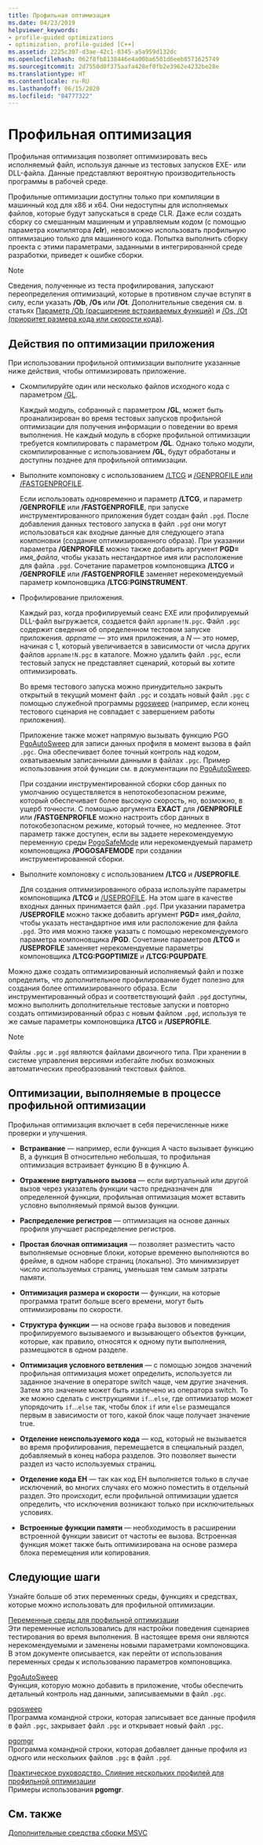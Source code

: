 ```yaml
---
title: Профильная оптимизация
ms.date: 04/23/2019
helpviewer_keywords:
- profile-guided optimizations
- optimization, profile-guided [C++]
ms.assetid: 2225c307-d3ae-42c1-8345-a5a959d132dc
ms.openlocfilehash: 062f8fb8138446e4a00ba6501d6eeb8571625749
ms.sourcegitcommit: 2d7550d0f375aafa428ef0fb2e3962e4232be28e
ms.translationtype: HT
ms.contentlocale: ru-RU
ms.lasthandoff: 06/15/2020
ms.locfileid: "84777322"
---
```

# <a name="profile-guided-optimizations"></a>Профильная оптимизация

Профильная оптимизация позволяет оптимизировать весь исполняемый файл, используя данные из тестовых запусков EXE- или DLL-файла. Данные представляют вероятную производительность программы в рабочей среде.

Профильные оптимизации доступны только при компиляции в машинный код для x86 и x64. Они недоступны для исполняемых файлов, которые будут запускаться в среде CLR. Даже если создать сборку со смешанным машинным и управляемым кодом (с помощью параметра компилятора **/clr**), невозможно использовать профильную оптимизацию только для машинного кода. Попытка выполнить сборку проекта с этими параметрами, заданными в интегрированной среде разработки, приведет к ошибке сборки.

> [!NOTE]
> Сведения, полученные из теста профилирования, запускают переопределения оптимизаций, которые в противном случае вступят в силу, если указать **/Ob**, **/Os** или **/Ot**. Дополнительные сведения см. в статьях [Параметр /Ob (расширение встраиваемых функций)](reference/ob-inline-function-expansion.md) и [/Os, /Ot (приоритет размера кода или скорости кода)](reference/os-ot-favor-small-code-favor-fast-code.md).

## <a name="steps-to-optimize-your-app"></a>Действия по оптимизации приложения

При использовании профильной оптимизации выполните указанные ниже действия, чтобы оптимизировать приложение.

- Скомпилируйте один или несколько файлов исходного кода с параметром [/GL](reference/gl-whole-program-optimization.md).

   Каждый модуль, собранный с параметром **/GL**, может быть проанализирован во время тестовых запусков профильной оптимизации для получения информации о поведении во время выполнения. Не каждый модуль в сборке профильной оптимизации требуется компилировать с параметром **/GL**. Однако только модули, скомпилированные с использованием **/GL**, будут обработаны и доступны позднее для профильной оптимизации.

- Выполните компоновку с использованием [/LTCG](reference/ltcg-link-time-code-generation.md) и [/GENPROFILE или /FASTGENPROFILE](reference/genprofile-fastgenprofile-generate-profiling-instrumented-build.md).

   Если использовать одновременно и параметр **/LTCG**, и параметр **/GENPROFILE** или **/FASTGENPROFILE**, при запуске инструментированного приложения будет создан файл `.pgd`. После добавления данных тестового запуска в файл `.pgd` они могут использоваться как входные данные для следующего этапа компоновки (создание оптимизированного образа). При указании параметра **/GENPROFILE** можно также добавить аргумент **PGD=** _имя_файла_, чтобы указать нестандартное имя или расположение для файла `.pgd`. Сочетание параметров компоновщика **/LTCG** и **/GENPROFILE** или **/FASTGENPROFILE** заменяет нерекомендуемый параметр компоновщика **/LTCG:PGINSTRUMENT**.

- Профилирование приложения.

   Каждый раз, когда профилируемый сеанс EXE или профилируемый DLL-файл выгружается, создается файл `appname!N.pgc`. Файл `.pgc` содержит сведения об определенном тестовом запуске приложения. *appname* — это имя приложения, а *N* — это номер, начиная с 1, который увеличивается в зависимости от числа других файлов `appname!N.pgc` в каталоге. Можно удалить файл `.pgc`, если тестовый запуск не представляет сценарий, который вы хотите оптимизировать.

   Во время тестового запуска можно принудительно закрыть открытый в текущий момент файл `.pgc` и создать новый файл `.pgc` с помощью служебной программы [pgosweep](pgosweep.md) (например, если конец тестового сценария не совпадает с завершением работы приложения).

   Приложение также может напрямую вызывать функцию PGO [PgoAutoSweep](pgoautosweep.md) для записи данных профиля в момент вызова в файл `.pgc`. Она обеспечивает более точный контроль над кодом, охватываемым записанными данными в файлах `.pgc`. Пример использования этой функции см. в документации по [PgoAutoSweep](pgoautosweep.md).

   При создании инструментированной сборки сбор данных по умолчанию осуществляется в непотокобезопасном режиме, который обеспечивает более высокую скорость, но, возможно, в ущерб точности. С помощью аргумента **EXACT** для **/GENPROFILE** или **/FASTGENPROFILE** можно настроить сбор данных в потокобезопасном режиме, который точнее, но медленнее. Этот параметр также доступен, если вы задаете нерекомендуемую переменную среды [PogoSafeMode](environment-variables-for-profile-guided-optimizations.md#pogosafemode) или нерекомендуемый параметр компоновщика **/POGOSAFEMODE** при создании инструментированной сборки.

- Выполните компоновку с использованием **/LTCG** и **/USEPROFILE**.

   Для создания оптимизированного образа используйте параметры компоновщика **/LTCG** и [/USEPROFILE](reference/useprofile.md). На этом шаге в качестве входных данных принимается файл `.pgd`. При указании параметра **/USEPROFILE** можно также добавить аргумент **PGD=** _имя_файла_, чтобы указать нестандартное имя или расположение для файла `.pgd`. Это имя можно также указать с помощью нерекомендуемого параметра компоновщика **/PGD**. Сочетание параметров **/LTCG** и **/USEPROFILE** заменяет нерекомендуемые параметры компоновщика **/LTCG:PGOPTIMIZE** и **/LTCG:PGUPDATE**.

Можно даже создать оптимизированный исполняемый файл и позже определить, что дополнительное профилирование будет полезно для создания более оптимизированного образа. Если инструментированный образ и соответствующий файл `.pgd` доступны, можно выполнить дополнительные тестовые запуски и повторно создать оптимизированный образ с новым файлом `.pgd`, используя те же самые параметры компоновщика **/LTCG** и **/USEPROFILE**.

> [!NOTE]
> Файлы `.pgc` и `.pgd` являются файлами двоичного типа. При хранении в системе управления версиями избегайте любых возможных автоматических преобразований текстовых файлов.

## <a name="optimizations-performed-by-pgo"></a>Оптимизации, выполняемые в процессе профильной оптимизации

Профильная оптимизация включает в себя перечисленные ниже проверки и улучшения.

- **Встраивание** — например, если функция A часто вызывает функцию B, а функция B относительно небольшая, то профильная оптимизация встраивает функцию B в функцию A.

- **Отражение виртуального вызова** — если виртуальный или другой вызов через указатель функции часто предназначен для определенной функции, профильная оптимизация может вставить условно выполняемый прямой вызов функции.

- **Распределение регистров** — оптимизация на основе данных профиля улучшает распределение регистров.

- **Простая блочная оптимизация** — позволяет разместить часто выполняемые основные блоки, которые временно выполняются во фрейме, в одном наборе страниц (локально). Это минимизирует число используемых страниц, уменьшая тем самым затраты памяти.

- **Оптимизация размера и скорости** — функции, на которые программа тратит больше всего времени, могут быть оптимизированы по скорости.

- **Структура функции** — на основе графа вызовов и поведения профилируемого вызываемого и вызывающего объектов функции, которые, как правило, относятся к одному пути выполнения, размещаются в одном разделе.

- **Оптимизация условного ветвления** — с помощью зондов значений профильная оптимизация может определить, используется ли заданное значение в операторе switch чаще, чем другие значения.  Затем это значение может быть извлечено из оператора switch.  То же можно сделать с инструкциями `if`...`else`, где оптимизатор может упорядочить `if`...`else` так, чтобы блок `if` или `else` размещался первым в зависимости от того, какой блок чаще получает значение true.

- **Отделение неиспользуемого кода** — код, который не вызывается во время профилирования, перемещается в специальный раздел, добавляемый в конец набора разделов. Это позволяет вынести раздел из часто используемых страниц.

- **Отделение кода EH** — так как код EH выполняется только в случае исключений, во многих случаях его можно поместить в отдельный раздел. Это происходит, если профильной оптимизации удается определить, что исключения возникают только при исключительных условиях.

- **Встроенные функции памяти** — необходимость в расширении встроенной функции зависит от частоты ее вызова. Встроенная функция может также быть оптимизирована на основе размера блока перемещения или копирования.

## <a name="next-steps"></a>Следующие шаги

Узнайте больше об этих переменных среды, функциях и средствах, которые можно использовать для профильной оптимизации.

[Переменные среды для профильной оптимизации](environment-variables-for-profile-guided-optimizations.md)<br/>
Эти переменные использовались для настройки поведения сценариев тестирования во время выполнения. В настоящее время они являются нерекомендуемыми и заменены новыми параметрами компоновщика. В этом документе описывается, как перейти от использования переменных среды к использованию параметров компоновщика.

[PgoAutoSweep](pgoautosweep.md)<br/>
Функция, которую можно добавить в приложение, чтобы обеспечить детальный контроль над данными, записываемыми в файл `.pgc`.

[pgosweep](pgosweep.md)<br/>
Программа командной строки, которая записывает все данные профиля в файл `.pgc`, закрывает файл `.pgc` и открывает новый файл `.pgc`.

[pgomgr](pgomgr.md)<br/>
Программа командной строки, которая добавляет данные профиля из одного или нескольких файлов `.pgc` в файл `.pgd`.

[Практическое руководство. Слияние нескольких профилей для профильной оптимизации](how-to-merge-multiple-pgo-profiles-into-a-single-profile.md)<br/>
Примеры использования **pgomgr**.

## <a name="see-also"></a>См. также

[Дополнительные средства сборки MSVC](reference/c-cpp-build-tools.md)
